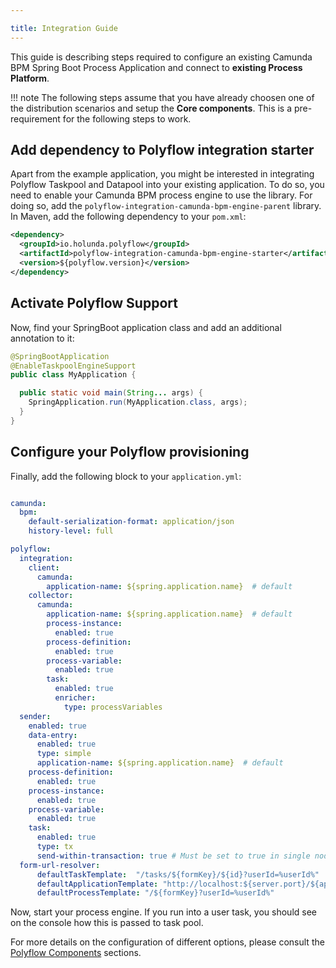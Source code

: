 ```yaml
---

title: Integration Guide
---
```


This guide is describing steps required to configure an existing Camunda BPM Spring Boot Process Application and
connect to **existing Process Platform**.

!!! note
    The following steps assume that you have already choosen one of the distribution scenarios and setup the **Core components**. This is a pre-requirement for the following steps to work.


## Add dependency to Polyflow integration starter

Apart from the example application, you might be interested in integrating Polyflow Taskpool and Datapool into your existing
application. To do so, you need to enable your Camunda BPM process engine to use the library.
For doing so, add the `polyflow-integration-camunda-bpm-engine-parent` library. In Maven, add the following dependency
to your `pom.xml`:

``` xml
<dependency>
  <groupId>io.holunda.polyflow</groupId>
  <artifactId>polyflow-integration-camunda-bpm-engine-starter</artifactId>
  <version>${polyflow.version}</version>
</dependency>
```

## Activate Polyflow Support

Now, find your SpringBoot application class and add an additional annotation to it:


``` java
@SpringBootApplication
@EnableTaskpoolEngineSupport
public class MyApplication {

  public static void main(String... args) {
    SpringApplication.run(MyApplication.class, args);
  }
}
```

## Configure your Polyflow provisioning

Finally, add the following block to your `application.yml`:


``` yaml

camunda:
  bpm:
    default-serialization-format: application/json
    history-level: full

polyflow:
  integration:
    client:
      camunda:
        application-name: ${spring.application.name}  # default
    collector:
      camunda:
        application-name: ${spring.application.name}  # default
        process-instance:
          enabled: true
        process-definition:
          enabled: true
        process-variable:
          enabled: true
        task:
          enabled: true
          enricher:
            type: processVariables
  sender:
    enabled: true
    data-entry:
      enabled: true
      type: simple
      application-name: ${spring.application.name}  # default
    process-definition:
      enabled: true
    process-instance:
      enabled: true
    process-variable:
      enabled: true
    task:
      enabled: true
      type: tx
      send-within-transaction: true # Must be set to true in single node scenario.
  form-url-resolver:
      defaultTaskTemplate:  "/tasks/${formKey}/${id}?userId=%userId%"
      defaultApplicationTemplate: "http://localhost:${server.port}/${applicationName}"
      defaultProcessTemplate: "/${formKey}?userId=%userId%"

```

Now, start your process engine. If you run into a user task, you should see on the console how this is passed to task pool.

For more details on the configuration of different options, please consult the [Polyflow Components](../reference-guide/components/) sections.
